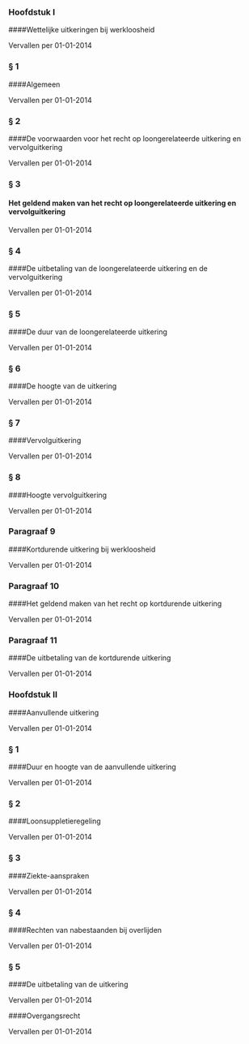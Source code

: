 <meta http-equiv='Content-Type' content='text/html; charset=utf-8' />

### Hoofdstuk  I  

####Wettelijke uitkeringen bij werkloosheid 

Vervallen per 01-01-2014 

### §  1  

####Algemeen 

Vervallen per 01-01-2014 

### §  2  

####De voorwaarden voor het recht op loongerelateerde uitkering en vervolguitkering 

Vervallen per 01-01-2014 

### §  3  

#### Het geldend maken van het recht op loongerelateerde uitkering en vervolguitkering

Vervallen per 01-01-2014 

### §  4  

####De uitbetaling van de loongerelateerde uitkering en de vervolguitkering 

Vervallen per 01-01-2014 

### §  5  

####De duur van de loongerelateerde uitkering 

Vervallen per 01-01-2014 

### §  6  

####De hoogte van de uitkering 

Vervallen per 01-01-2014 

### §  7  

####Vervolguitkering 

Vervallen per 01-01-2014 

### §  8  

####Hoogte vervolguitkering 

Vervallen per 01-01-2014 

### Paragraaf  9  

####Kortdurende uitkering bij werkloosheid 

Vervallen per 01-01-2014 

### Paragraaf  10  

####Het geldend maken van het recht op kortdurende uitkering 

Vervallen per 01-01-2014 

### Paragraaf  11  

####De uitbetaling van de kortdurende uitkering 

Vervallen per 01-01-2014 

### Hoofdstuk  II  

####Aanvullende uitkering 

Vervallen per 01-01-2014 

### §  1  

####Duur en hoogte van de aanvullende uitkering 

Vervallen per 01-01-2014 

### §  2  

####Loonsuppletieregeling 

Vervallen per 01-01-2014 

### §  3  

####Ziekte-aanspraken 

Vervallen per 01-01-2014 

### §  4  

####Rechten van nabestaanden bij overlijden 

Vervallen per 01-01-2014 

### §  5  

####De uitbetaling van de uitkering 

Vervallen per 01-01-2014 

####Overgangsrecht 

Vervallen per 01-01-2014 

